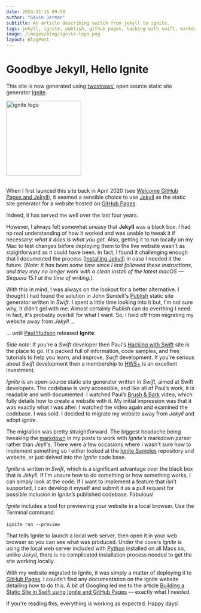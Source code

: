 ```yaml
---
date: 2024-11-16 09:58
author: "Gavin Jerman"
subtitle: An article describing switch from jekyll to ignite.
tags: jekyll, ignite, publish, github pages, hacking with swift, markdown, python
image: /images/blog/ignite-logo.png
layout: BlogPost
---
```


# Goodbye Jekyll, Hello Ignite

This site is now generated using [twostraws'](https://github.com/twostraws) open source static site generator [Ignite](https://github.com/twostraws/Ignite). 

<img src="/images/blog/ignite-logo.png" alt="ignite logo" width="200">
<br><br>

When I first launced this site back in April 2020 (see [Welcome GitHub Pages and Jekyll](/blog/2020-04-09-welcome-github-jekyll/)), it seemed a sensible choice to use [Jekyll](https://jekyllrb.com/) as the static site generator for a website hosted on [GitHub Pages](https://pages.github.com).

Indeed, it has served me well over the last four years.

However, I always felt somewhat uneasy that **Jekyll** was a black box. I had no real understanding of how it worked and was unable to tweak it if necessary: _what it does is what you get_. Also, getting it to run locally on my Mac to test changes before deploying them to the live website wasn't as staighforward as it could have been. In fact, I found it challenging enough that I documented the process ([Installing Jekyll](blog/2020-04-15-installing-jekyll)) in case I needed it the future. (_Note: it has been some time since I last followed these instructions, and they may no longer work with a clean install of the latest macOS — Sequoia 15.1 at the time of writing._).

With this in mind, I was always on the lookout for a better alternative. I thought I had found the solution in John Sundell's [Publish](https://github.com/JohnSundell/Publish) static site generator written in _Swift_. I spent a little time looking into it but, I'm not sure why, it didn't gel with me. Almost certainly _Publish_ can do everthing I need. In fact, it's probably overkill for what I want. So, I held off from migrating my website away from _Jekyll_ ...

... until [Paul Hudson](https://www.hackingwithswift.com/about) released **Ignite**.

_Side note_: If you're a _Swift_ developer then Paul's [Hacking with Swift](https://www.hackingwithswift.com) site is the place to go. It's packed full of information, code samples, and free tutorials to help you learn, and improve, _Swift_ development. If you're serious about _Swift_ development then a membership to [HWS+](https://www.hackingwithswift.com/plus) is an excellent investment.

_Ignite_ is an open-source static site generator written in _Swift_, aimed at Swift developers. The codebase is very accessible, and like all of Paul’s work, it is readable and well-documented. I watched Paul’s [Brush & Bark](https://www.hackingwithswift.com/plus/live-streams/brush-bark) video, which fully details how to create a website with it. My initial impression was that it was exactly what I was after. I watched the video again and examined the codebase. I was sold. I decided to migrate my website away from _Jekyll_ and adopt _Ignite_.

The migration was pretty straightforward. The biggest headache being tweaking the [markdown](https://en.wikipedia.org/wiki/Markdown) in my posts to work with _Ignite's_ markdown parser rather than _Jeyll's_. There were a few occasions where I wasn't sure how to implement something so I either looked at the [Ignite Samples](https://github.com/twostraws/IgniteSamples) repository and website, or just delved into the _Ignite_ code base.

_Ignite_ is written in _Swift_, which is a significant advantage over the black box that is _Jekyll_. If I’m unsure how to do something or how something works, I can simply look at the code. If I want to implement a feature that isn’t supported, I can develop it myself and submit it as a pull request for possible inclusion in _Ignite’s_ published codebase. Fabulous!

_Ignite_ includes a tool for previewing your website in a local browser. Use the Terminal command:
<br><br>`ignite run --preview`

That tells Ignite to launch a local web server, then open it in your web browser so you can see what was produced. Under the covers _Ignite_ is using the local web server included with [Python](https://en.wikipedia.org/wiki/Python_(programming_language)) installed on all Macs so, unlike _Jekyll_, there is no complicated installation process needed to get the site working locally.

With my website migrated to Ignite, it was simply a matter of deploying it to [GitHub Pages](https://pages.github.com). I couldn’t find any documentation on the Ignite website detailing how to do this. A bit of Googling led me to the article [Building a Static Site in Swift using Ignite and GitHub Pages](https://medium.com/@Khaptonstall/building-a-static-site-in-swift-using-ignite-and-github-pages-5fa74f3d9b9d) — exactly what I needed.

If you're reading this, everything is working as expected. Happy days!
